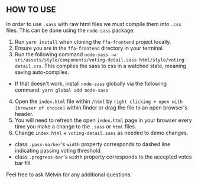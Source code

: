 ## HOW TO USE
  In order to use `.sass` with raw html files we must compile them into `.css` files. This can be done using the `node-sass` package.
1. Run `yarn install` when cloning the `ffa-frontend` project locally.
2. Ensure you are in the `ffa-frontend` directory in your terminal.
3. Run the following command `node-sass -w src/assets/style/components/voting-detail.sass html/style/voting-detail.css`. This compiles the sass to css in a watched state, meaning saving auto-compiles.
 * If that doesn't work, install `node-sass` globally via the following command: `yarn global add node-sass`
4. Open the `index.html` file within `/html` by `right clicking + open with [browser of choice]` within finder or drag the file to an open browser's header.
5. You will need to refresh the open `index.html` page in your browser every time you make a change to the `.sass` or `html` files.
6. Change `index.html` + `voting-detail.sass` as needed to demo changes.
  * class `.pass-marker`'s `width` property corresponds to dashed line indicating passing voting threshold. 
  * class `.progress-bar`'s `width` property corresponds to the accepted votes bar fill.

Feel free to ask Melvin for any additional questions.
